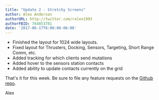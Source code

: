 ```yaml
---
title: "Update 2 - Stretchy Screens"
author: Alex Anderson
authorURL: http://twitter.com/ralex1993
authorFBID: 764853781
date: '2017-06-17T6:00:00-06:00'
---
```


* Finished the layout for 1024 wide layouts.
* Fixed layout for Thrusters, Docking, Sensors, Targeting, Short Range Comm, etc.
* Added tracking for which clients send mutations
* Added hover to the sensors station contacts
* Added ability to update contacts currently on the grid

That's it for this week. Be sure to file any feature requests on the [Github repo](https://github.com/Thorium-Sim/thorium/issues).

Alex
